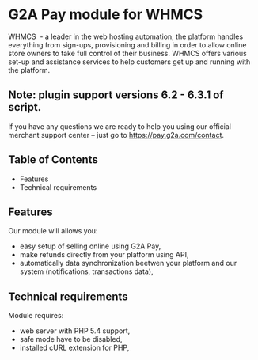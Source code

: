 # G2A Pay module for WHMCS

WHMCS  - a leader in the web hosting automation, the platform handles everything from sign-ups, provisioning and billing in order to allow online store owners to take full control of their business. WHMCS offers various set-up and assistance services to help customers get up and running with the platform.

## Note: plugin support versions 6.2 - 6.3.1 of script.

If you have any questions we are ready to help you using our official 
merchant support center – just go to https://pay.g2a.com/contact.

## Table of Contents

- Features
- Technical requirements

## Features

Our module will allows you:

- easy setup of selling online using G2A Pay,
- make refunds directly from your platform using API,
- automatically data synchronization beetwen your platform and our system (notifications, transactions data),

## Technical requirements

Module requires:

- web server with PHP 5.4 support,
- safe mode have to be disabled,
- installed cURL extension for PHP,
